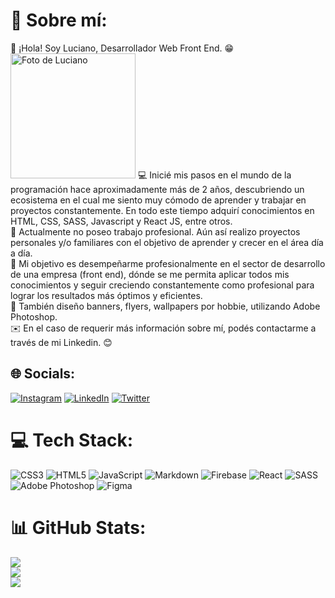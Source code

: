 # 💫 Sobre mí:
👋 ¡Hola! Soy Luciano, Desarrollador Web Front End. 😁<br>
<img src="https://pbs.twimg.com/profile_images/1455761279423946753/6XNcN3xQ_400x400.jpg" alt="Foto de Luciano" width="200px" height="200px">
💻 Inicié mis pasos en el mundo de la programación hace aproximadamente más de 2 años, descubriendo un ecosistema en el cual me siento muy cómodo de aprender y trabajar en proyectos constantemente. En todo este tiempo adquirí conocimientos en HTML, CSS, SASS, Javascript y React JS, entre otros.<br>💼 Actualmente no poseo trabajo profesional. Aún así realizo proyectos personales y/o familiares con el objetivo de aprender y crecer en el área día a día.<br>🎯 Mi objetivo es desempeñarme profesionalmente en el sector de desarrollo de una empresa (front end), dónde se me permita aplicar todos mis conocimientos y seguir creciendo constantemente como profesional para lograr los resultados más óptimos y eficientes.<br>🎨 También diseño banners, flyers, wallpapers por hobbie, utilizando Adobe Photoshop.<br>✉️ En el caso de requerir más información sobre mí, podés contactarme a través de mi Linkedin. 😊


## 🌐 Socials:
[![Instagram](https://img.shields.io/badge/Instagram-%23E4405F.svg?logo=Instagram&logoColor=white)](https://instagram.com/luchofseven) [![LinkedIn](https://img.shields.io/badge/LinkedIn-%230077B5.svg?logo=linkedin&logoColor=white)](https://linkedin.com/in/luchofseven) [![Twitter](https://img.shields.io/badge/Twitter-%231DA1F2.svg?logo=Twitter&logoColor=white)](https://twitter.com/luchofseven) 

# 💻 Tech Stack:
![CSS3](https://img.shields.io/badge/css3-%231572B6.svg?style=for-the-badge&logo=css3&logoColor=white) ![HTML5](https://img.shields.io/badge/html5-%23E34F26.svg?style=for-the-badge&logo=html5&logoColor=white) ![JavaScript](https://img.shields.io/badge/javascript-%23323330.svg?style=for-the-badge&logo=javascript&logoColor=%23F7DF1E) ![Markdown](https://img.shields.io/badge/markdown-%23000000.svg?style=for-the-badge&logo=markdown&logoColor=white) ![Firebase](https://img.shields.io/badge/firebase-%23039BE5.svg?style=for-the-badge&logo=firebase) ![React](https://img.shields.io/badge/react-%2320232a.svg?style=for-the-badge&logo=react&logoColor=%2361DAFB) ![SASS](https://img.shields.io/badge/SASS-hotpink.svg?style=for-the-badge&logo=SASS&logoColor=white) ![Adobe Photoshop](https://img.shields.io/badge/adobephotoshop-%2331A8FF.svg?style=for-the-badge&logo=adobephotoshop&logoColor=white) 	![Figma](https://img.shields.io/badge/figma-%23F24E1E.svg?style=for-the-badge&logo=figma&logoColor=white)
# 📊 GitHub Stats:
![](https://github-readme-stats.vercel.app/api?username=luchofseven&theme=dark&hide_border=true&include_all_commits=false&count_private=false)<br/>
![](https://github-readme-streak-stats.herokuapp.com/?user=luchofseven&theme=dark&hide_border=true)<br/>
![](https://github-readme-stats.vercel.app/api/top-langs/?username=luchofseven&theme=dark&hide_border=true&include_all_commits=false&count_private=false&layout=compact)

